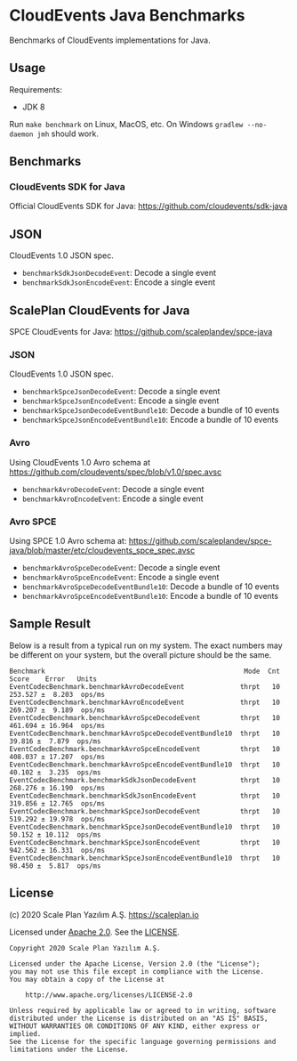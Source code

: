 # CloudEvents Java Benchmarks

Benchmarks of CloudEvents implementations for Java.

## Usage

Requirements:

* JDK 8

Run `make benchmark` on Linux, MacOS, etc. On Windows `gradlew --no-daemon jmh` should work.

## Benchmarks

### CloudEvents SDK for Java

Official CloudEvents SDK for Java: https://github.com/cloudevents/sdk-java

## JSON

CloudEvents 1.0 JSON spec.

* `benchmarkSdkJsonDecodeEvent`: Decode a single event
* `benchmarkSdkJsonEncodeEvent`: Encode a single event

## ScalePlan CloudEvents for Java

SPCE CloudEvents for Java: https://github.com/scaleplandev/spce-java

### JSON

CloudEvents 1.0 JSON spec.

* `benchmarkSpceJsonDecodeEvent`: Decode a single event
* `benchmarkSpceJsonEncodeEvent`: Encode a single event
* `benchmarkSpceJsonDecodeEventBundle10`: Decode a bundle of 10 events
* `benchmarkSpceJsonEncodeEventBundle10`: Encode a bundle of 10 events

### Avro

Using CloudEvents 1.0 Avro schema at https://github.com/cloudevents/spec/blob/v1.0/spec.avsc

* `benchmarkAvroDecodeEvent`: Decode a single event
* `benchmarkAvroEncodeEvent`: Encode a single event

### Avro SPCE

Using SPCE 1.0 Avro schema at: https://github.com/scaleplandev/spce-java/blob/master/etc/cloudevents_spce_spec.avsc

* `benchmarkAvroSpceDecodeEvent`: Decode a single event
* `benchmarkAvroSpceEncodeEvent`: Encode a single event
* `benchmarkAvroSpceDecodeEventBundle10`: Decode a bundle of 10 events
* `benchmarkAvroSpceEncodeEventBundle10`: Encode a bundle of 10 events

## Sample Result

Below is a result from a typical run on my system. The exact numbers may be different on your system, but the overall picture should be the same.

    Benchmark                                                  Mode  Cnt    Score    Error   Units
    EventCodecBenchmark.benchmarkAvroDecodeEvent              thrpt   10  253.527 ±  8.203  ops/ms
    EventCodecBenchmark.benchmarkAvroEncodeEvent              thrpt   10  269.207 ±  9.189  ops/ms
    EventCodecBenchmark.benchmarkAvroSpceDecodeEvent          thrpt   10  461.694 ± 16.964  ops/ms
    EventCodecBenchmark.benchmarkAvroSpceDecodeEventBundle10  thrpt   10   39.816 ±  7.879  ops/ms
    EventCodecBenchmark.benchmarkAvroSpceEncodeEvent          thrpt   10  408.037 ± 17.207  ops/ms
    EventCodecBenchmark.benchmarkAvroSpceEncodeEventBundle10  thrpt   10   40.102 ±  3.235  ops/ms
    EventCodecBenchmark.benchmarkSdkJsonDecodeEvent           thrpt   10  268.276 ± 16.190  ops/ms
    EventCodecBenchmark.benchmarkSdkJsonEncodeEvent           thrpt   10  319.856 ± 12.765  ops/ms
    EventCodecBenchmark.benchmarkSpceJsonDecodeEvent          thrpt   10  519.292 ± 19.978  ops/ms
    EventCodecBenchmark.benchmarkSpceJsonDecodeEventBundle10  thrpt   10   50.152 ± 10.112  ops/ms
    EventCodecBenchmark.benchmarkSpceJsonEncodeEvent          thrpt   10  942.562 ± 16.331  ops/ms
    EventCodecBenchmark.benchmarkSpceJsonEncodeEventBundle10  thrpt   10   98.450 ±  5.817  ops/ms

## License

(c) 2020 Scale Plan Yazılım A.Ş. https://scaleplan.io

Licensed under [Apache 2.0](LICENSE). See the [LICENSE](LICENSE).

    Copyright 2020 Scale Plan Yazılım A.Ş.
    
    Licensed under the Apache License, Version 2.0 (the "License");
    you may not use this file except in compliance with the License.
    You may obtain a copy of the License at
    
        http://www.apache.org/licenses/LICENSE-2.0
    
    Unless required by applicable law or agreed to in writing, software
    distributed under the License is distributed on an "AS IS" BASIS,
    WITHOUT WARRANTIES OR CONDITIONS OF ANY KIND, either express or implied.
    See the License for the specific language governing permissions and
    limitations under the License.
